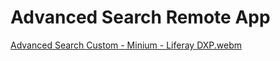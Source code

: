 # Advanced Search Remote App


[Advanced Search Custom - Minium - Liferay DXP.webm](https://user-images.githubusercontent.com/19341713/212333798-7e247dc3-2983-486a-ba46-0936d9ecdb01.webm)
